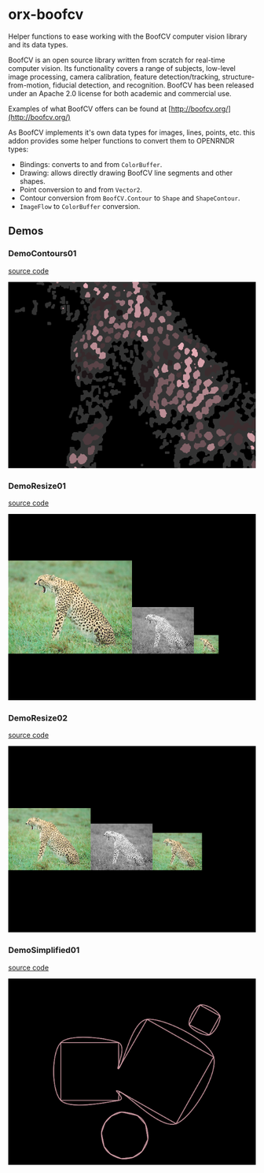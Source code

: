 # orx-boofcv

Helper functions to ease working with the BoofCV computer vision library
and its data types.

BoofCV is an open source library written from scratch for real-time
computer vision. Its functionality covers a range of subjects,
low-level image processing, camera calibration, feature detection/tracking,
structure-from-motion, fiducial detection, and recognition.
BoofCV has been released under an Apache 2.0 license for both
academic and commercial use.

Examples of what BoofCV offers can be found at
[http://boofcv.org/](http://boofcv.org/)

As BoofCV implements it's own data types for images, lines, points, etc.
this addon provides some helper functions to convert them to OPENRNDR types:

- Bindings: converts to and from `ColorBuffer`.
- Drawing: allows directly drawing BoofCV line segments and other shapes.
- Point conversion to and from `Vector2`.
- Contour conversion from `BoofCV.Contour` to `Shape` and `ShapeContour`.
- `ImageFlow` to `ColorBuffer` conversion.

<!-- __demos__ -->
## Demos
### DemoContours01
[source code](src/demo/kotlin/DemoContours01.kt)

![DemoContours01Kt](https://raw.githubusercontent.com/openrndr/orx/media/orx-jvm/orx-boofcv/images/DemoContours01Kt.png)

### DemoResize01
[source code](src/demo/kotlin/DemoResize01.kt)

![DemoResize01Kt](https://raw.githubusercontent.com/openrndr/orx/media/orx-jvm/orx-boofcv/images/DemoResize01Kt.png)

### DemoResize02
[source code](src/demo/kotlin/DemoResize02.kt)

![DemoResize02Kt](https://raw.githubusercontent.com/openrndr/orx/media/orx-jvm/orx-boofcv/images/DemoResize02Kt.png)

### DemoSimplified01
[source code](src/demo/kotlin/DemoSimplified01.kt)

![DemoSimplified01Kt](https://raw.githubusercontent.com/openrndr/orx/media/orx-jvm/orx-boofcv/images/DemoSimplified01Kt.png)

